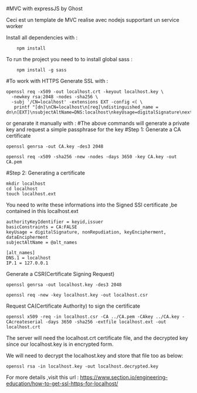 #MVC with expressJS by Ghost

Ceci est un template de MVC realise avec nodejs supportant un service worker

Install all dependencies with : 
```shell
    npm install
```
To run the project you need to to install global sass : 
```shell
    npm install -g sass
```

#To work with HTTPS
Generate SSL with : 
```shell
openssl req -x509 -out localhost.crt -keyout localhost.key \
  -newkey rsa:2048 -nodes -sha256 \
  -subj '/CN=localhost' -extensions EXT -config <( \
   printf "[dn]\nCN=localhost\n[req]\ndistinguished_name = dn\n[EXT]\nsubjectAltName=DNS:localhost\nkeyUsage=digitalSignature\nextendedKeyUsage=serverAuth")
```
or genarate it manually with : 
#The above commands will generate a private key and request a simple passphrase for the key
#Step 1: Generate a CA certificate
```shell
openssl genrsa -out CA.key -des3 2048
```
```shell
openssl req -x509 -sha256 -new -nodes -days 3650 -key CA.key -out CA.pem
```
#Step 2: Generating a certificate
```shell
mkdir localhost
cd localhost
touch localhost.ext
```
You need to write these informations into the Signed SSl certificate ,be contained in this localhost.ext
```
authorityKeyIdentifier = keyid,issuer
basicConstraints = CA:FALSE
keyUsage = digitalSignature, nonRepudiation, keyEncipherment, dataEncipherment
subjectAltName = @alt_names

[alt_names]
DNS.1 = localhost
IP.1 = 127.0.0.1
```
Generate a CSR(Certificate Signing Request)
```shell
openssl genrsa -out localhost.key -des3 2048
```
```shell
openssl req -new -key localhost.key -out localhost.csr
```
Request CA(Certificate Authority) to sign the certificate
```shell
openssl x509 -req -in localhost.csr -CA ../CA.pem -CAkey ../CA.key -CAcreateserial -days 3650 -sha256 -extfile localhost.ext -out localhost.crt
```
The server will need the localhost.crt certificate file, and the decrypted key since our localhost.key is in encrypted form.

We will need to decrypt the localhost.key and store that file too as below:
```shell
openssl rsa -in localhost.key -out localhost.decrypted.key
```
For more details ,visit this url : https://www.section.io/engineering-education/how-to-get-ssl-https-for-localhost/